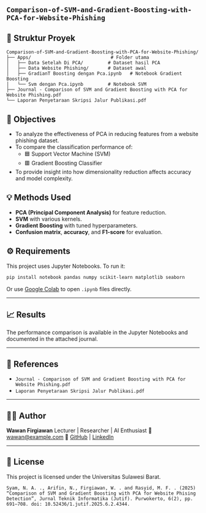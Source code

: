**`Comparison-of-SVM-and-Gradient-Boosting-with-PCA-for-Website-Phishing`**
---

## 📁 Struktur Proyek

```
Comparison-of-SVM-and-Gradient-Boosting-with-PCA-for-Website-Phishing/
├── Apps/                             # Folder utama
│   ├── Data Setelah Di PCA/         # Dataset hasil PCA
│   ├── Data Website Phishing/       # Dataset awal
│   ├── GradianT Boosting dengan Pca.ipynb   # Notebook Gradient Boosting
│   └── Svm dengan Pca.ipynb         # Notebook SVM
├── Journal - Comparison of SVM and Gradient Boosting with PCA for Website Phishing.pdf
└── Laporan Penyetaraan Skripsi Jalur Publikasi.pdf
```

## 🧪 Objectives

- To analyze the effectiveness of PCA in reducing features from a website phishing dataset.
- To compare the classification performance of:
  - 🟦 Support Vector Machine (SVM)
  - 🟥 Gradient Boosting Classifier
- To provide insight into how dimensionality reduction affects accuracy and model complexity.

## 💡 Methods Used

- **PCA (Principal Component Analysis)** for feature reduction.
- **SVM** with various kernels.
- **Gradient Boosting** with tuned hyperparameters.
- **Confusion matrix**, **accuracy**, and **F1-score** for evaluation.

## ⚙️ Requirements

This project uses Jupyter Notebooks. To run it:

```bash
pip install notebook pandas numpy scikit-learn matplotlib seaborn
````

Or use [Google Colab](https://colab.research.google.com/) to open `.ipynb` files directly.

---

## 📈 Results

The performance comparison is available in the Jupyter Notebooks and documented in the attached journal.

---

## 📄 References

* `Journal - Comparison of SVM and Gradient Boosting with PCA for Website Phishing.pdf`
* `Laporan Penyetaraan Skripsi Jalur Publikasi.pdf`

---

## 👨‍💻 Author

**Wawan Firgiawan**
Lecturer | Researcher | AI Enthusiast
📧 [wawan@example.com](mailto:wawan@example.com)
🔗 [GitHub](https://github.com/wawanfirgiawan) | [LinkedIn](https://www.linkedin.com/in/wawan-firgiawan-60a492140)

---

## 📜 License

This project is licensed under the Universitas Sulawesi Barat.

````
Syam, N. A. ., Arifin, N., Firgiawan, W. . and Rasyid, M. F. . (2025) “Comparison of SVM and Gradient Boosting with PCA for Website Phising Detection”, Jurnal Teknik Informatika (Jutif). Purwokerto, 6(2), pp. 691–708. doi: 10.52436/1.jutif.2025.6.2.4344.
````
